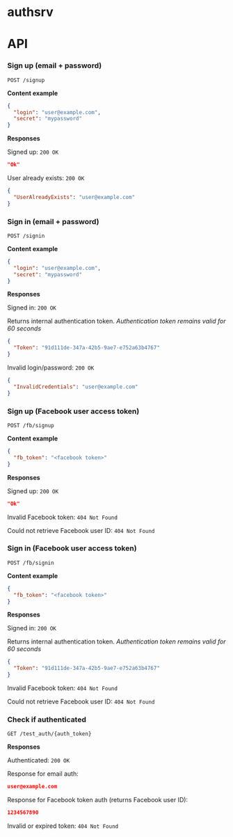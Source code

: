 # authsrv

API
===

### Sign up (email + password)

`POST /signup`

**Content example**

```json
{
  "login": "user@example.com",
  "secret": "mypassword"
}
```

**Responses**

Signed up: `200 OK`

```json
"Ok"
```

User already exists: `200 OK`

```json
{
  "UserAlreadyExists": "user@example.com"
}
```

### Sign in (email + password)

`POST /signin`

**Content example**

```json
{
  "login": "user@example.com",
  "secret": "mypassword"
}
```

**Responses**

Signed in: `200 OK`

Returns internal authentication token. *Authentication token remains valid for 60 seconds*

```json
{
  "Token": "91d111de-347a-42b5-9ae7-e752a63b4767"
}
```

Invalid login/password: `200 OK`

```json
{
  "InvalidCredentials": "user@example.com"
}
```

### Sign up (Facebook user access token)

`POST /fb/signup`

**Content example**

```json
{
  "fb_token": "<facebook token>"
}
```

**Responses**

Signed up: `200 OK`

```json
"Ok"
```

Invalid Facebook token: `404 Not Found`

Could not retrieve Facebook user ID: `404 Not Found`

### Sign in (Facebook user access token)

`POST /fb/signin`

**Content example**

```json
{
  "fb_token": "<facebook token>"
}
```

**Responses**

Signed in: `200 OK`

Returns internal authentication token. *Authentication token remains valid for 60 seconds*

```json
{
  "Token": "91d111de-347a-42b5-9ae7-e752a63b4767"
}
```

Invalid Facebook token: `404 Not Found`

Could not retrieve Facebook user ID: `404 Not Found`

### Check if authenticated

`GET /test_auth/{auth_token}`

**Responses**

Authenticated: `200 OK`

Response for email auth:

```json
user@example.com
```

Response for Facebook token auth (returns Facebook user ID):

```json
1234567890
```

Invalid or expired token: `404 Not Found`
